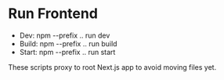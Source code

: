 # Run Frontend

- Dev: npm --prefix .. run dev
- Build: npm --prefix .. run build
- Start: npm --prefix .. run start

These scripts proxy to root Next.js app to avoid moving files yet.
